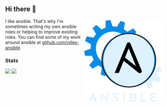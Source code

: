  Hi there 👋
---------------
 
<img width="256px" src="https://raw.githubusercontent.com/DO1JLR/do1jlr/main/assets/animated_ansible.svg?sanitize=true" alt="Ansible" style="float: right; ">
I like ansible. That's why I'm sometimes writing my own ansible roles or helping to improve existing roles. You can find some of my work around ansible at <a href="https://github.com/roles-ansible/">github.com/roles-ansible</a>.


<!--
**DO1JLR/do1jlr** is a ✨ _special_ ✨ repository because its `README.md` (this file) appears on your GitHub profile.

Here are some ideas to get you started:

- 🔭 I’m currently working on ...
- 🌱 I’m currently learning ...
- 👯 I’m looking to collaborate on ...
- 🤔 I’m looking for help with ...
- 💬 Ask me about ...
- 📫 How to reach me: ...
- 😄 Pronouns: ...
- ⚡ Fun fact: ...
-->

### Stats
<div>
  <img height="200em" src="https://github-readme-stats.vercel.app/api?username=do1jlr&count_private=true&show_icons=true&theme=dark" />
  <img height="200em" src="https://github-readme-stats.vercel.app/api/top-langs/?username=do1jlr&langs_count=10&layout=compact&theme=dark" />
</div>
